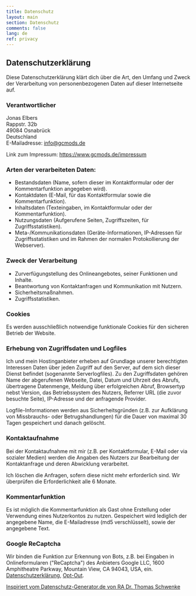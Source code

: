 ```yaml
---
title: Datenschutz
layout: main
section: Datenschutz
comments: false
lang: de
ref: privacy
---
```

## Datenschutzerklärung
Diese Datenschutzerklärung klärt dich über die Art, den Umfang und Zweck der Verarbeitung von personenbezogenen Daten auf dieser Internetseite auf.

### Verantwortlicher
Jonas Elbers  
Rappstr. 32b  
49084 Osnabrück  
Deutschland  
E-Mailadresse: info@gcmods.de

Link zum Impressum: https://www.gcmods.de/impressum

### Arten der verarbeiteten Daten:
-	Bestandsdaten (Name, sofern dieser im Kontaktformular oder der Kommentarfunktion angegeben wird).
-	Kontaktdaten (E-Mail, für das Kontaktformular sowie die Kommentarfunktion).
-	Inhaltsdaten (Texteingaben, im Kontaktformular oder der Kommentarfunktion).
-	Nutzungsdaten (Aufgerufene Seiten, Zugriffszeiten, für Zugriffsstatistiken).
-	Meta-/Kommunikationsdaten (Geräte-Informationen, IP-Adressen für Zugriffsstatistiken und im Rahmen der normalen Protokollierung der Webserver).

### Zweck der Verarbeitung
-	Zurverfügungstellung des Onlineangebotes, seiner Funktionen und  Inhalte.
-	Beantwortung von Kontaktanfragen und Kommunikation mit Nutzern.
-	Sicherheitsmaßnahmen.
-	Zugriffsstatistiken.

### Cookies
Es werden ausschließlich notwendige funktionale Cookies für den sicheren Betrieb der Website.

### Erhebung von Zugriffsdaten und Logfiles
Ich und mein Hostinganbieter erheben auf Grundlage unserer berechtigten Interessen Daten über jeden Zugriff auf den Server, auf dem sich dieser Dienst befindet (sogenannte Serverlogfiles). Zu den Zugriffsdaten gehören Name der abgerufenen Webseite, Datei, Datum und Uhrzeit des Abrufs, übertragene Datenmenge, Meldung über erfolgreichen Abruf, Browsertyp nebst Version, das Betriebssystem des Nutzers, Referrer URL (die zuvor besuchte Seite), IP-Adresse und der anfragende Provider.

Logfile-Informationen werden aus Sicherheitsgründen (z.B. zur Aufklärung von Missbrauchs- oder Betrugshandlungen) für die Dauer von maximal 30 Tagen gespeichert und danach gelöscht.

### Kontaktaufnahme
Bei der Kontaktaufnahme mit mir (z.B. per Kontaktformular, E-Mail oder via sozialer Medien) werden die Angaben des Nutzers zur Bearbeitung der Kontaktanfrage und deren Abwicklung verarbeitet.

Ich löschen die Anfragen, sofern diese nicht mehr erforderlich sind. Wir überprüfen die Erforderlichkeit alle 6 Monate.

### Kommentarfunktion
Es ist möglich die Kommentarfunktion als Gast ohne Erstellung oder Verwendung eines Nutzerkontos zu nutzen. Gespeichert wird lediglich der angegebene Name, die E-Mailadresse (md5 verschlüsselt), sowie der angegebene Text.

### Google ReCaptcha
Wir binden die Funktion zur Erkennung von Bots, z.B. bei Eingaben in Onlineformularen ("ReCaptcha") des Anbieters Google LLC, 1600 Amphitheatre Parkway, Mountain View, CA 94043, USA, ein.  
[Datenschutzerklärung](https://www.google.com/policies/privacy/), [Opt-Out](https://adssettings.google.com/authenticated).

<a href="https://datenschutz-generator.de" class="dsg1-5" rel="nofollow" target="_blank">Inspiriert vom Datenschutz-Generator.de von RA Dr. Thomas Schwenke</a>
